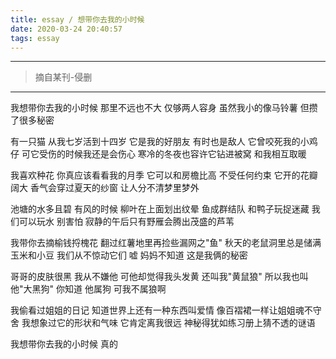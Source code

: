 ```yaml
---
title: essay / 想带你去我的小时候
date: 2020-03-24 20:40:57
tags: essay
---
```


-------------------
>摘自某刊-侵删
-------------------


我想带你去我的小时候
那里不远也不大
仅够两人容身
虽然我小的像马铃薯
但攒了很多秘密


有一只猫
从我七岁活到十四岁
它是我的好朋友
有时也是敌人
它曾咬死我的小鸡仔
可它受伤的时候我还是会伤心
寒冷的冬夜也容许它钻进被窝
和我相互取暖


我喜欢种花
你真应该看看我的月季
它可以和房檐比高
不受任何约束
它开的花瓣阔大
香气会穿过夏天的纱窗
让人分不清梦里梦外


池塘的水多且碧
有风的时候
柳叶在上面划出纹晕
鱼成群结队
和鸭子玩捉迷藏
我们可以玩水
别害怕
寂静的午后只有野雁会腾出茂盛的芦苇


我带你去摘榆钱捋槐花
翻过红薯地里再捡些漏网之"鱼"
秋天的老鼠洞里总是储满玉米和小豆
我们从不惊动它们
嘘
妈妈不知道
这是我俩的秘密


哥哥的皮肤很黑
我从不嫌他
可他却觉得我头发黄
还叫我"黄鼠狼"
所以我也叫他"大黑狗"
你知道
他属狗
可我不属狼啊


我偷看过姐姐的日记
知道世界上还有一种东西叫爱情
像百褶裙一样让姐姐魂不守舍
我想象过它的形状和气味
它肯定离我很远
神秘得犹如练习册上猜不透的谜语


我想带你去我的小时候
真的